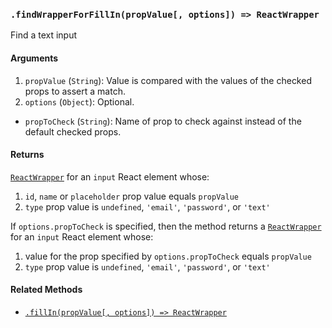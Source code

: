 ### `.findWrapperForFillIn(propValue[, options]) => ReactWrapper`

Find a text input

#### Arguments

1. `propValue` (`String`): Value is compared with the values of the checked props to assert a match.
2. `options` (`Object`): Optional.
  * `propToCheck` (`String`): Name of prop to check against instead of the default checked props.

#### Returns

[`ReactWrapper`][react-wrapper] for an `input` React element whose:
  1. `id`, `name` or `placeholder` prop value equals `propValue`
  2. `type` prop value is `undefined`, `'email'`, `'password'`, or `'text'`

If `options.propToCheck` is specified, then the method returns a
[`ReactWrapper`][react-wrapper] for an `input` React element whose:
  1. value for the prop specified by `options.propToCheck` equals `propValue`
  2. `type` prop value is `undefined`, `'email'`, `'password'`, or `'text'`

#### Related Methods

- [`.fillIn(propValue[, options]) => ReactWrapper`](fillIn.md)

[react-wrapper]: https://github.com/airbnb/enzyme/blob/master/docs/api/mount.md#reactwrapper-api
